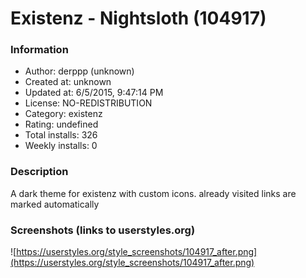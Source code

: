 # Existenz - Nightsloth (104917)

### Information
- Author: derppp (unknown)
- Created at: unknown
- Updated at: 6/5/2015, 9:47:14 PM
- License: NO-REDISTRIBUTION
- Category: existenz
- Rating: undefined
- Total installs: 326
- Weekly installs: 0


### Description
A dark theme for existenz with custom icons.
already visited links are marked automatically


### Screenshots (links to userstyles.org)
![https://userstyles.org/style_screenshots/104917_after.png](https://userstyles.org/style_screenshots/104917_after.png)


